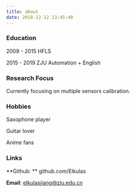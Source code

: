 ```yaml
---
title: about
date: 2018-12-12 13:45:40
---
```


### Education

2009 - 2015 HFLS

2015 - 2019 ZJU Automation + English



### Research Focus

Currently focusing on multiple sensors calibration. 



### Hobbies

Saxophone player

Guitar lover

Anime fans

### Links

**Github: ** github.com/Elkulas

**Email**: elkulasjiang@zju.edu.cn

